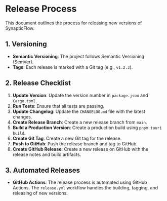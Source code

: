 # Release Process

This document outlines the process for releasing new versions of SynapticFlow.

## 1. Versioning

-   **Semantic Versioning**: The project follows Semantic Versioning (SemVer).
-   **Tags**: Each release is marked with a Git tag (e.g., `v1.2.3`).

## 2. Release Checklist

1.  **Update Version**: Update the version number in `package.json` and `Cargo.toml`.
2.  **Run Tests**: Ensure that all tests are passing.
3.  **Update Changelog**: Update the `CHANGELOG.md` file with the latest changes.
4.  **Create Release Branch**: Create a new release branch from `main`.
5.  **Build a Production Version**: Create a production build using `pnpm tauri build`.
6.  **Create Git Tag**: Create a new Git tag for the release.
7.  **Push to GitHub**: Push the release branch and tag to GitHub.
8.  **Create GitHub Release**: Create a new release on GitHub with the release notes and build artifacts.

## 3. Automated Releases

-   **GitHub Actions**: The release process is automated using GitHub Actions. The `release.yml` workflow handles the building, tagging, and releasing of new versions.
